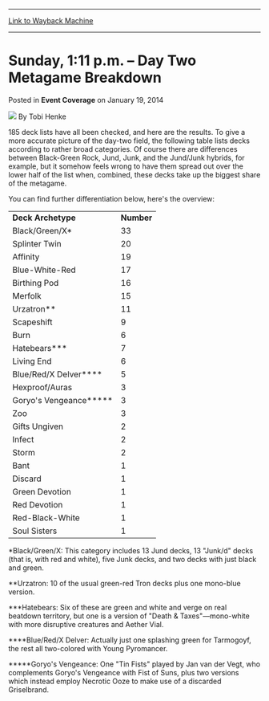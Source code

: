 
---
[Link to Wayback Machine](https://web.archive.org/web/20220521214306/https://magic.wizards.com/en/articles/archive/event-coverage/sunday-111-pm-%E2%80%93-day-two-metagame-breakdown-2014-01-19)

[_metadata_:author]:- "Tobi Henke"
[_metadata_:description]:- "185 deck lists have all been checked, and here are the results. To give a more accurate picture of the day-two field, the following table lists decks according to rather broad categories. Of course there are differences between Black-Green Rock, Jund, Junk, and the Jund/Junk hybrids, for example, but it somehow feels wrong to have them spread out over the lower half of the"
[_metadata_:generator]:- "Drupal 7 (http://drupal.org)"
[_metadata_:node]:- "152636"
[_metadata_:publish_date]:- "2014-01-19"
[_metadata_:source]:- "div-main-content"
[_metadata_:title]:- "Sunday, 1:11 p.m. – Day Two Metagame Breakdown"
[_metadata_:wayback_capture_timestamp]:- "2022-05-21 21:43:06"
[_metadata_:wayback_raw_url]:- "https://web.archive.org/web/20220521214306id_/https://magic.wizards.com/en/articles/archive/event-coverage/sunday-111-pm-%E2%80%93-day-two-metagame-breakdown-2014-01-19"
[_metadata_:wayback_url]:- "https://magic.wizards.com/en/articles/archive/event-coverage/sunday-111-pm-%E2%80%93-day-two-metagame-breakdown-2014-01-19"
---


Sunday, 1:11 p.m. – Day Two Metagame Breakdown
==============================================



 Posted in **Event Coverage**
 on January 19, 2014 






![](https://media.magic.wizards.com/styles/auth_small/public/images/person/henke_author.jpg)
By Tobi Henke











185 deck lists have all been checked, and here are the results. To give a more accurate picture of the day-two field, the following table lists decks according to rather broad categories. Of course there are differences between Black-Green Rock, Jund, Junk, and the Jund/Junk hybrids, for example, but it somehow feels wrong to have them spread out over the lower half of the list when, combined, these decks take up the biggest share of the metagame.



You can find further differentiation below, here's the overview:





|  |  |
| --- | --- |
| **Deck Archetype** | **Number** |
| Black/Green/X\* | 33 |
| Splinter Twin | 20 |
| Affinity | 19 |
| Blue-White-Red | 17 |
| Birthing Pod | 16 |
| Merfolk | 15 |
| Urzatron\*\* | 11 |
| Scapeshift | 9 |
| Burn | 6 |
| Hatebears\*\*\* | 7 |
| Living End | 6 |
| Blue/Red/X Delver\*\*\*\* | 5 |
| Hexproof/Auras | 3 |
| Goryo's Vengeance\*\*\*\*\* | 3 |
| Zoo | 3 |
| Gifts Ungiven | 2 |
| Infect | 2 |
| Storm | 2 |
| Bant | 1 |
| Discard | 1 |
| Green Devotion | 1 |
| Red Devotion | 1 |
| Red-Black-White | 1 |
| Soul Sisters | 1 |



\*Black/Green/X: This category includes 13 Jund decks, 13 "Junk/d" decks (that is, with red and white), five Junk decks, and two decks with just black and green.



\*\*Urzatron: 10 of the usual green-red Tron decks plus one mono-blue version.



\*\*\*Hatebears: Six of these are green and white and verge on real beatdown territory, but one is a version of "Death & Taxes"—mono-white with more disruptive creatures and Aether Vial.



\*\*\*\*Blue/Red/X Delver: Actually just one splashing green for Tarmogoyf, the rest all two-colored with Young Pyromancer.



\*\*\*\*\*Goryo's Vengeance: One "Tin Fists" played by Jan van der Vegt, who complements Goryo's Vengeance with Fist of Suns, plus two versions which instead employ Necrotic Ooze to make use of a discarded Griselbrand.







